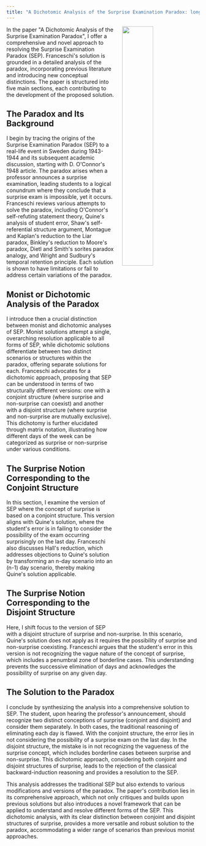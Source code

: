 ```yaml
---
title: "A Dichotomic Analysis of the Surprise Examination Paradox: long summary"
---
```


<img align="right" width="40%" src="/images/surprise-exam.jpg" style="margin-left: 20px;">

In the paper "A Dichotomic Analysis of the Surprise Examination Paradox", I offer a comprehensive and novel approach to resolving the Surprise Examination Paradox (SEP). Franceschi's solution is grounded in a detailed analysis of the paradox, incorporating previous literature and introducing new conceptual distinctions. The paper is structured into five main sections, each contributing to the development of the proposed solution.

## The Paradox and Its Background
I begin by tracing the origins of the Surprise Examination Paradox (SEP) to a real-life event in Sweden during 1943-1944 and its subsequent academic discussion, starting with D. O'Connor's 1948 article. The paradox arises when a professor announces a surprise examination, leading students to a logical conundrum where they conclude that a surprise exam is impossible, yet it occurs. Franceschi reviews various attempts to solve the paradox, including O'Connor's self-refuting statement theory, Quine's analysis of student error, Shaw's self-referential structure argument, Montague and Kaplan's reduction to the Liar paradox, Binkley's reduction to Moore's paradox, Dietl and Smith's sorites paradox analogy, and Wright and Sudbury's temporal retention principle. Each solution is shown to have limitations or fail to address certain variations of the paradox.

## Monist or Dichotomic Analysis of the Paradox
I introduce then a crucial distinction between monist and dichotomic analyses of SEP. Monist solutions attempt a single, overarching resolution applicable to all forms of SEP, while dichotomic solutions differentiate between two distinct scenarios or structures within the paradox, offering separate solutions for each. Franceschi advocates for a dichotomic approach, proposing that SEP can be understood in terms of two structurally different versions: one with a conjoint structure (where surprise and non-surprise can coexist) and another with a disjoint structure (where surprise and non-surprise are mutually exclusive). This dichotomy is further elucidated through matrix notation, illustrating how different days of the week can be categorized as surprise or non-surprise under various conditions.

## The Surprise Notion Corresponding to the Conjoint Structure
In this section, I examine the version of SEP where the concept of surprise is based on a conjoint structure. This version aligns with Quine's solution, where the student's error is in failing to consider the possibility of the exam occurring surprisingly on the last day. Franceschi also discusses Hall's reduction, which addresses objections to Quine's solution by transforming an n-day scenario into an (n-1) day scenario, thereby making Quine's solution applicable.

## The Surprise Notion Corresponding to the Disjoint Structure
Here, I shift focus to the version of SEP with a disjoint structure of surprise and non-surprise. In this scenario, Quine's solution does not apply as it requires the possibility of surprise and non-surprise coexisting. Franceschi argues that the student's error in this version is not recognizing the vague nature of the concept of surprise, which includes a penumbral zone of borderline cases. This understanding prevents the successive elimination of days and acknowledges the possibility of surprise on any given day.

## The Solution to the Paradox
I conclude by synthesizing the analysis into a comprehensive solution to SEP. The student, upon hearing the professor's announcement, should recognize two distinct conceptions of surprise (conjoint and disjoint) and consider them separately. In both cases, the traditional reasoning of eliminating each day is flawed. With the conjoint structure, the error lies in not considering the possibility of a surprise exam on the last day. In the disjoint structure, the mistake is in not recognizing the vagueness of the surprise concept, 
which includes borderline cases between surprise and non-surprise. This dichotomic approach, considering both conjoint and disjoint structures of surprise, leads to the rejection of the classical backward-induction reasoning and provides a resolution to the SEP.

This analysis addresses the traditional SEP but also extends to various modifications and versions of the paradox. The paper's contribution lies in its comprehensive approach, which not only critiques and builds upon previous solutions but also introduces a novel framework that can be applied to understand and resolve different forms of the SEP. This dichotomic analysis, with its clear distinction between conjoint and disjoint structures of surprise, provides a more versatile and robust solution to the paradox, accommodating a wider range of scenarios than previous monist approaches.
